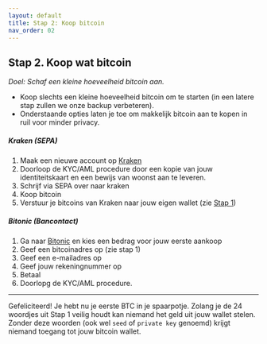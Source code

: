 ```yaml
---
layout: default
title: Stap 2: Koop bitcoin
nav_order: 02
---
```



## Stap 2. Koop wat bitcoin
*Doel: Schaf een kleine hoeveelheid bitcoin aan.*

- Koop slechts een kleine hoeveelheid bitcoin om te starten (in een latere stap zullen we onze backup verbeteren).
- Onderstaande opties laten je toe om makkelijk bitcoin aan te kopen in ruil voor minder privacy.

##### Kraken (SEPA)

1. Maak een nieuwe account op <a href="https://www.kraken.com" target="_blank">Kraken</a>
2. Doorloop de KYC/AML procedure door een kopie van jouw identiteitskaart en een bewijs van woonst aan te leveren.
3. Schrijf via SEPA over naar kraken
4. Koop bitcoin
5. Verstuur je bitcoins van Kraken naar jouw eigen wallet (zie [Stap 1](https://start.bewijsvanwerk.com/stap1.html))


##### Bitonic (Bancontact)

1. Ga naar <a href="https://www.bitonic.nl" target="_blank">Bitonic</a> en kies een bedrag voor jouw eerste aankoop
2. Geef een bitcoinadres op (zie stap 1)
3. Geef een e-mailadres op
4. Geef jouw rekeningnummer op
5. Betaal
6. Doorlopg de KYC/AML procedure.


------

Gefeliciteerd! Je hebt nu je eerste BTC in je spaarpotje. Zolang je de 24 woordjes uit Stap 1 veilig houdt kan niemand het geld uit jouw wallet stelen. Zonder deze woorden (ook wel `seed` of `private key` genoemd) krijgt niemand toegang tot jouw bitcoin wallet.
